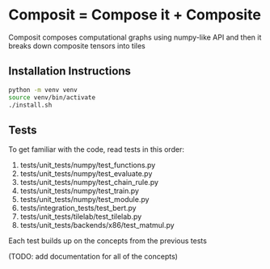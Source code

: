 # Composit = Compose it + Composite
Composit composes computational graphs using numpy-like API and then it breaks down composite tensors into tiles

## Installation Instructions
```bash
python -m venv venv
source venv/bin/activate
./install.sh
```

## Tests
To get familiar with the code, read tests in this order:
1. tests/unit_tests/numpy/test_functions.py
2. tests/unit_tests/numpy/test_evaluate.py
3. tests/unit_tests/numpy/test_chain_rule.py
4. tests/unit_tests/numpy/test_train.py
5. tests/unit_tests/numpy/test_module.py
6. tests/integration_tests/test_bert.py
7. tests/unit_tests/tilelab/test_tilelab.py
8. tests/unit_tests/backends/x86/test_matmul.py

Each test builds up on the concepts from the previous tests

(TODO: add documentation for all of the concepts)